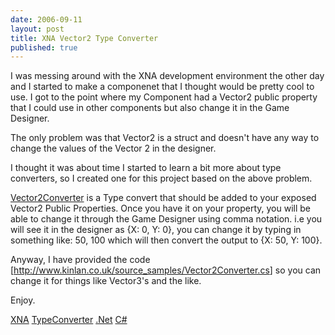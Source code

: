 ```yaml
---
date: 2006-09-11
layout: post
title: XNA Vector2 Type Converter
published: true
---
```

I was messing around with the XNA development environment the other day and I started to make a componenet that I thought would be pretty cool to use.  I got to the point where my Component had a Vector2 public property that I could use in other components but also change it in the Game Designer.<p />The only problem was that Vector2 is a struct and doesn't have any way to change the values of the Vector 2 in the designer.<p />I thought it was about time I started to learn a bit more about type converters, so I created one for this project based on the above problem.<p /><a href="http://www.kinlan.co.uk/source_samples/Vector2Converter.cs">Vector2Converter</a> is a Type convert that should be added to your exposed Vector2 Public Properties.  Once you have it on your property, you will be able to change it through the Game Designer using comma notation. i.e you will see it in the designer as {X: 0, Y: 0}, you can change it by typing in something like: 50, 100 which will then convert the output to {X: 50, Y: 100}.<p />Anyway, I have provided the code [<a href="http://www.kinlan.co.uk/source_samples/Vector2Converter.cs">http://www.kinlan.co.uk/source_samples/Vector2Converter.cs</a>] so you can change it for things like Vector3's and the like.<p />Enjoy.<p /><a href="http://www.kinlan.co.uk/tag/XNA" rel="tag">XNA</a> <a href="http://www.kinlan.co.uk/tag/TypeConverter" rel="tag">TypeConverter</a> <a href="http://www.kinlan.co.uk/tag/.Net" rel="tag">.Net</a> <a href="http://www.kinlan.co.uk/tag/C#" rel="tag">C#</a><div class="blogger-post-footer"><img class="posterous_download_image" src="https://blogger.googleusercontent.com/tracker/8109338-115795958584550596?l=www.kinlan.co.uk%2Findex.html" height="1" alt="" width="1" /></div>

